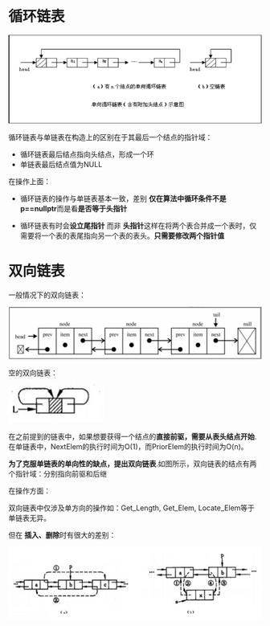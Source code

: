 # 循环链表

![Image](https://github.com/Feng-Jay/DataStruct/blob/master/Image/循环链表.png)

循环链表与单链表在构造上的区别在于其最后一个结点的指针域：

* 循环链表最后结点指向头结点，形成一个环
* 单链表最后结点值为NULL



在操作上面：

* 循环链表的操作与单链表基本一致，差别 **仅在算法中循环条件不是p==nullptr**而是看**是否等于头指针** 

* 循环链表有时会**设立尾指针** 而非 **头指针**这样在将两个表合并成一个表时，仅需要将一个表的表尾指向另一个表的表头。**只需要修改两个指针值**



# 双向链表

一般情况下的双向链表：

![Image](https://github.com/Feng-Jay/DataStruct/blob/master/Image/双向链表一般.png)

空的双向链表：

![空的双向链表](https://github.com/Feng-Jay/DataStruct/blob/master/Image/空双向链表.png)



在之前提到的链表中，如果想要获得一个结点的**直接前驱，需要从表头结点开始**.在单链表中，NextElem的执行时间为O(1)，而PriorElem的执行时间为O(n)。

**为了克服单链表的单向性的缺点，提出双向链表**.如图所示，双向链表的结点有两个指针域：分别指向前驱和后继



在操作方面：

双向链表中仅涉及单方向的操作如：Get_Length, Get_Elem, Locate_Elem等于单链表无异。

但在 **插入、删除**时有很大的差别：

![Image](https://github.com/Feng-Jay/DataStruct/blob/master/Image/In_De.png)

